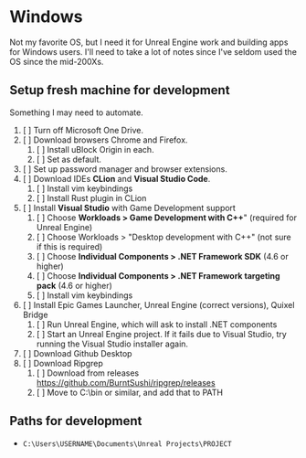Windows
=======
Not my favorite OS, but I need it for Unreal Engine work and building apps for Windows users. 
I'll need to take a lot of notes since I've seldom used the OS since the mid-200Xs. 

Setup fresh machine for development
-----------------------------------
Something I may need to automate. 

1. [ ] Turn off Microsoft One Drive.
2. [ ] Download browsers Chrome and Firefox. 
    1. [ ] Install uBlock Origin in each. 
    2. [ ] Set as default.
3. [ ] Set up password manager and browser extensions.
4. [ ] Download IDEs **CLion** and **Visual Studio Code**.
    1. [ ] Install vim keybindings
    2. [ ] Install Rust plugin in CLion
5. [ ] Install **Visual Studio** with Game Development support
    1. [ ] Choose **Workloads > Game Development with C++**" (required for Unreal Engine)
    2. [ ] Choose Workloads > "Desktop development with C++" (not sure  if this is required)
    3. [ ] Choose **Individual Components > .NET Framework SDK** (4.6 or higher)
    4. [ ] Choose **Individual Components > .NET Framework targeting pack** (4.6 or higher)
    5. [ ] Install vim keybindings
7. [ ] Install Epic Games Launcher, Unreal Engine (correct versions), Quixel Bridge
    1. [ ] Run Unreal Engine, which will ask to install .NET components
    2. [ ] Start an Unreal Engine project. If it fails due to Visual Studio, try running the Visual Studio installer again. 
8. [ ] Download Github Desktop
9. [ ] Download Ripgrep
    1. [ ] Download from releases https://github.com/BurntSushi/ripgrep/releases
    2. [ ] Move to C:\bin or similar, and add that to PATH

Paths for development
---------------------

* `C:\Users\USERNAME\Documents\Unreal Projects\PROJECT`




